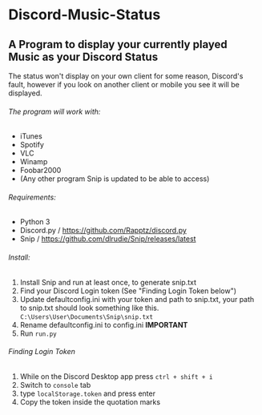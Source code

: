 # Discord-Music-Status
## A Program to display your currently played Music as your Discord Status

The status won't display on your own client for some reason, Discord's fault, however if you look on another client or mobile you see it will be displayed.

###### The program will work with:
- iTunes
- Spotify
- VLC
- Winamp
- Foobar2000
- (Any other program Snip is updated to be able to access)

###### Requirements:
- Python 3
- Discord.py / https://github.com/Rapptz/discord.py
- Snip / https://github.com/dlrudie/Snip/releases/latest

###### Install:
1. Install Snip and run at least once, to generate snip.txt
2. Find your Discord Login token (See "Finding Login Token below")
3. Update defaultconfig.ini with your token and path to snip.txt, your path to snip.txt should look something like this. `C:\Users\User\Documents\Snip\snip.txt`
4. Rename defaultconfig.ini to config.ini **IMPORTANT**
5. Run `run.py`

###### Finding Login Token
1. While on the Discord Desktop app press `ctrl + shift + i`
2. Switch to `console` tab
3. type `localStorage.token` and press enter
4. Copy the token inside the quotation marks
